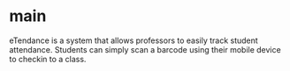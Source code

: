 main
====
eTendance is a system that allows professors to easily track student attendance. Students can simply scan a barcode using their mobile device to checkin to a class.